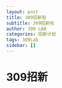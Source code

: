 ```yaml
---
layout: post
title: 309招新啦
subtitle: 309招新啦
author: 309 LAB
categories: 招新计划
tags: 309Lab
sidebar: []
---
```


# 309招新
